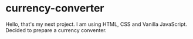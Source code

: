 # currency-converter
Hello, that's my next project.
I am using HTML, CSS and Vanilla JavaScript.
Decided to prepare a currency conventer.
